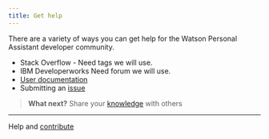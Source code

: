```yaml
---
title: Get help
---
```

  There are a variety of ways you can get help for the Watson Personal Assistant developer community.

  * Stack Overflow - Need tags we will use.
  * IBM Developerworks Need forum we will use.
  * [User documentation](https://watson-personal-assistant.github.io/developer/)
  * Submitting an [issue](https://github.com/Watson-Personal-Assistant/developer/issues)

> **What next?** Share your [knowledge]({{site.baseurl}}/contribute/contribute-doc/) with others

--------
Help and [contribute]({{site.baseurl}}/contribute/contribute-doc/)
